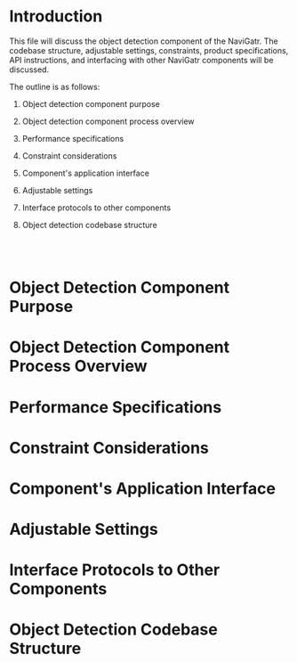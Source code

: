 # Introduction

This file will discuss the object detection component of the NaviGatr. The codebase structure, adjustable settings, constraints, product specifications, API instructions, and interfacing with other NaviGatr components will be discussed.

The outline is as follows:

1. Object detection component purpose

2. Object detection component process overview

3. Performance specifications

4. Constraint considerations

5. Component's application interface

6. Adjustable settings

7. Interface protocols to other components

8. Object detection codebase structure

</br></br>

# Object Detection Component Purpose



# Object Detection Component Process Overview


# Performance Specifications


# Constraint Considerations


# Component's Application Interface


# Adjustable Settings


# Interface Protocols to Other Components


# Object Detection Codebase Structure
